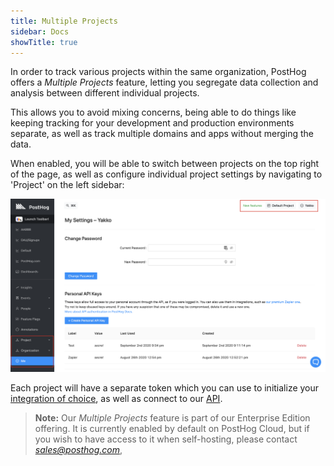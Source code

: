 ```yaml
---
title: Multiple Projects
sidebar: Docs
showTitle: true
---
```


In order to track various projects within the same organization, PostHog offers a _Multiple Projects_ feature, letting you segregate data collection and analysis between different individual projects. 

This allows you to avoid mixing concerns, being able to do things like keeping tracking for your development and production environments separate, as well as track multiple domains and apps without merging the data.  

When enabled, you will be able to switch between projects on the top right of the page, as well as configure individual project settings by navigating to 'Project' on the left sidebar:

![Multiple Projects Screenshot](../../images/blog/array/org-project.png)

Each project will have a separate token which you can use to initialize your [integration of choice](/docs/integrations), as well as connect to our [API](/docs/api/overview).

> **Note:** Our _Multiple Projects_ feature is part of our Enterprise Edition offering. It is currently enabled by default on PostHog Cloud, but if you wish to have access to it when self-hosting, please contact _[sales@posthog.com](mailto:sales@posthog.com)_,
